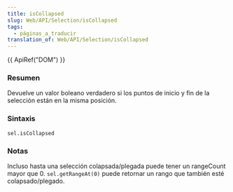 ```yaml
---
title: isCollapsed
slug: Web/API/Selection/isCollapsed
tags:
  - páginas_a_traducir
translation_of: Web/API/Selection/isCollapsed
---
```


{{ ApiRef("DOM") }}

### Resumen

Devuelve un valor boleano verdadero si los puntos de inicio y fin de la selección están en la misma posición.

### Sintaxis

```
sel.isCollapsed
```

### Notas

Incluso hasta una selección colapsada/plegada puede tener un rangeCount mayor que 0. `sel.getRangeAt(0)` puede retornar un rango que también esté colapsado/plegado.
